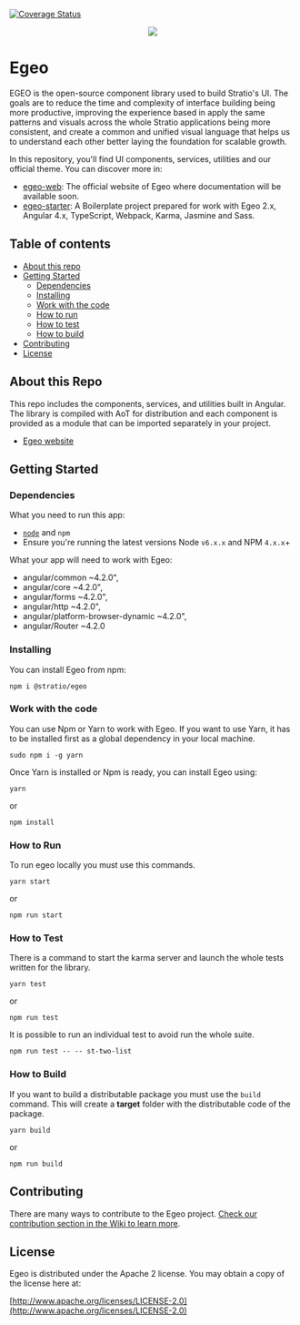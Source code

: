 [![Coverage Status](https://coveralls.io/repos/github/Stratio/egeo/badge.svg?branch=karma-config)](https://coveralls.io/github/Stratio/egeo?branch=karma-config)

<div align="center">
<img src="https://stratio.github.io/egeo-web/2.1.0/assets/images/egeo_logo.png">
</div>

# Egeo

EGEO is the open-source component library used to build Stratio's UI. The goals are to reduce the time and complexity of interface building being more productive, improving the experience based in apply the same patterns and visuals across the whole Stratio applications being more consistent, and create a common and unified visual language that helps us to understand each other better laying the foundation for scalable growth.

In this repository, you'll find UI components, services, utilities and our official theme. You can discover more in:

* [egeo-web](https://github.com/Stratio/egeo-web): The official website of Egeo where documentation will be available soon.
* [egeo-starter](https://github.com/Stratio/egeo-starter): A Boilerplate project prepared for work with Egeo 2.x, Angular 4.x, TypeScript, Webpack, Karma, Jasmine and Sass.

## Table of contents

* [About this repo](#about-this-repo)
* [Getting Started](#getting-started)
   * [Dependencies](#dependencies)
   * [Installing](#installing)
   * [Work with the code](#work-with-the-code)
   * [How to run](#how-to-run)
   * [How to test](#how-to-test)
   * [How to build](#how-to-build)
* [Contributing](#contributing)
* [License](#license)

## About this Repo

This repo includes the components, services, and utilities built in Angular. The library is compiled with AoT for distribution and each component is provided as a module that can be imported separately in your project.

* [Egeo website](https://stratio.github.io/egeo-web)

## Getting Started

### Dependencies

What you need to run this app:
* [`node`](https://nodejs.org/es/) and `npm`
* Ensure you're running the latest versions Node `v6.x.x` and NPM `4.x.x`+

What your app will need to work with Egeo:
* angular/common ~4.2.0",
* angular/core ~4.2.0",
* angular/forms ~4.2.0",
* angular/http ~4.2.0",
* angular/platform-browser-dynamic ~4.2.0",
* angular/Router ~4.2.0

### Installing

You can install Egeo from npm:

```
npm i @stratio/egeo
```

### Work with the code

You can use Npm or Yarn to work with Egeo. If you want to use Yarn, it has to be installed first as a global dependency in your local machine.

```
sudo npm i -g yarn
```

Once Yarn is installed or Npm is ready, you can install Egeo using:

```
yarn
```

or

```
npm install
```

### How to Run

To run egeo locally you must use this commands.

```
yarn start
```

or

```
npm run start
```

### How to Test

There is a command to start the karma server and launch the whole tests written for the library.

```
yarn test
```

or

```
npm run test
```

It is possible to run an individual test to avoid run the whole suite.

```
npm run test -- -- st-two-list
```

### How to Build

If you want to build a distributable package you must use the `build` command. This will create a **target** folder with the distributable code of the package.

```
yarn build
```

or

```
npm run build
```

## Contributing

There are many ways to contribute to the Egeo project. [Check our contribution section in the Wiki to learn more](https://github.com/Stratio/egeo/wiki/How-to-contribute).

## License

Egeo is distributed under the Apache 2 license. You may obtain a copy of the license here at:

[http://www.apache.org/licenses/LICENSE-2.0](http://www.apache.org/licenses/LICENSE-2.0)
